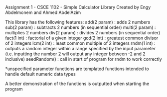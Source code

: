 Assignment 1 - CSCE 1102 - Simple Calculator Library
Created by Engy Abdelmonem and Ahmed AbdelAzim

This library has the following features:
add(2 param) : adds 2 numbers
sub(2 param) : subtracts 2 numbers (in sequential order)
multi(2 param) : multiplies 2 numbers
div(2 param) : divides 2 numbers (in sequential order)
fact(1 int) : factorial of a given integer
gcd(2 int) : greatest common divisor of 2 integers
lcm(2 int) : least common multiple of 2 integers
rndm(1 int) : outputs a random integer within a range specified by the input parameter (i.e. inputting the number 2 will output any integer between -2 and 2 inclusive)
seedRandom() : call in start of program for rndm to work correctly

*unspecified parameter functions are templated functions intended to handle default numeric data types

A better demonstration of the functions is outputted when starting the program
